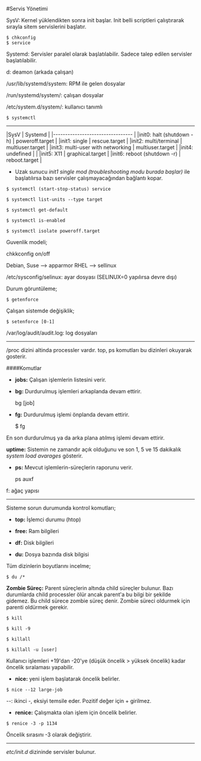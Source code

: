 #Servis Yönetimi

SysV: Kernel yüklendikten sonra init başlar. Init belli scriptleri çalıştırarak sırayla sitem servislerini başlatır.

	$ chkconfig
	$ service

Systemd: Servisler paralel olarak başlatılabilir. Sadece talep edilen servisler başlatılabilir.

d: deamon (arkada çalışan)

/usr/lib/systemd/system: RPM ile gelen dosyalar

/run/systemd/system/: çalışan dosyalar 

/etc/system.d/system/: kullanıcı tanımlı

	$ systemctl

---

|SysV					| Systemd		|
|---------------------------------		|
|init0: halt (shutdown -h) 		| poweroff.target	|
|init1: single				| rescue.target		|
|init2: multi/terminal			| multiuser.target	|
|init3: multi-user with networking	| multiuser.target	| 
|init4: undefined			| 			|
|init5: X11				| graphical.target	|
|init6: reboot (shutdown -r)		| reboot.target		|

* Uzak sunucu *init1 single mod (troubleshooting modu burada başlar)* ile başlatılırsa bazı servisler çalışmayacağından bağlantı kopar.

```
$ systemctl (start-stop-status) service

$ systemctl list-units --type target

$ systemctl get-default

$ systemctl is-enabled

$ systemctl isolate poweroff.target
```

Guvenlik modeli;

chkkconfig on/off

Debian, Suse --> apparmor
RHEL --> sellinux

/etc/sysconfig/selinux: ayar dosyası (SELINUX=0 yapılırsa devre dışı)

Durum göruntüleme;

	$ getenforce

Çalışan sistemde değişiklik;

	$ setenforce [0-1]

/var/log/audit/audit.log: log dosyaları

---

/proc dizini altinda processler vardır. top, ps komutları bu dizinleri okuyarak gosterir.

####Komutlar

* **jobs:** Çalışan işlemlerin listesini verir.

* **bg:** Durdurulmuş işlemleri arkaplanda devam ettirir.

	bg [job]

* **fg:** Durdurulmuş işlemi önplanda devam ettirir.

	$ fg

En son durdurulmuş ya da arka plana atılmış işlemi devam ettirir.

**uptime:** Sistemin ne zamandır açık olduğunu ve son 1, 5 ve 15 dakikalık *system load avarages* gösterir.

* **ps:** Mevcut işlemlerin-süreçlerin raporunu verir.

	ps auxf

f: ağaç yapısı 

---

Sisteme sorun durumunda kontrol komutları;

* **top:** İşlemci durumu
(htop)

* **free:** Ram bilgileri

* **df:** Disk bilgileri

* **du:** Dosya bazında disk bilgisi

Tüm dizinlerin boyutlarını incelme;

	$ du /*

**Zombie Süreç:** Parent süreçlerin altında child süreçler bulunur. Bazı durumlarda child processler ölür ancak parent'a bu bilgi bir şekilde gidemez. Bu child sürece zombie süreç denir. Zombie süreci oldurmek için parenti oldürmek gerekir.


	$ kill

	$ kill -9

	$ killall

	$ killall -u [user]

Kullanıcı işlemleri +19'dan -20'ye (düşük öncelik > yüksek öncelik) kadar öncelik sıralaması yapabilir.

* **nice:** yeni işlem başlatarak öncelik belirler.
```
$ nice --12 large-job
```
--: ikinci -, eksiyi temsile eder. Pozitif değer için + girilmez.

* **renice:** Çalışmakta olan işlem için öncelik belirler.
```
$ renice -3 -p 1134
```
Öncelik sırasını -3 olarak değiştirir.

---

*etc/init.d* dizininde servisler bulunur.

